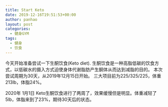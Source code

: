 ```yaml
---
title: Start Keto
date: 2019-12-16T19:51:53+00:00
author: panhao
layout: post
categories:
  - 健身GYM
tags:
  - 健身
  - 饮食
---
```

今天开始准备尝试一下生酮饮食(Keto diet). 
生酮饮食是一种高脂低碳的饮食方式，以低碳水的摄入方式迫使身体代谢脂肪产生酮体从而达到减脂的目的。
本次尝试周期为30天，从2019年12月15日开始。
三大项目前为225/325/225，体重213lb，体脂24%。

2020年 1月1日
Keto生酮饮食进行了两周了，效果缓慢但是明显。体重减轻了5lb，体脂来到了23%，期待30天后的状态。

